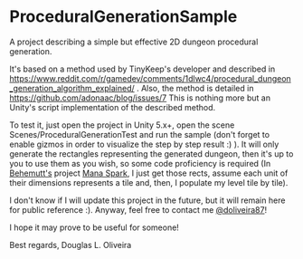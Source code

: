 # ProceduralGenerationSample
A project describing a simple but effective 2D dungeon procedural generation.

It's based on a method used by TinyKeep's developer and described in https://www.reddit.com/r/gamedev/comments/1dlwc4/procedural_dungeon_generation_algorithm_explained/ .
Also, the method is detailed in https://github.com/adonaac/blog/issues/7
This is nothing more but an Unity's script implementation of the described method.

To test it, just open the project in Unity 5.x+, open the scene Scenes/ProceduralGenerationTest and run the sample (don't forget to enable gizmos in order to visualize the step by step result :) ).
It will only generate the rectangles representing the generated dungeon, then it's up to you to use them as you wish, so some code proficiency is required (In [Behemutt's](http://behemutt.com/) project [Mana Spark](http://manaspark.behemutt.com/), I just get those rects, assume each unit of their dimensions represents a tile and, then, I populate my level tile by tile).

I don't know if I will update this project in the future, but it will remain here for public reference :). Anyway, feel free to contact me 
[@doliveira87](https://twitter.com/doliveira87)!

I hope it may prove to be useful for someone!

Best regards,
Douglas L. Oliveira

